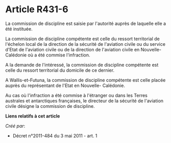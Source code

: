 # Article R431-6

La commission de discipline est saisie par l'autorité auprès de laquelle elle a été instituée. 

La commission de discipline compétente est celle du ressort territorial de l'échelon local de la direction de la sécurité de
l'aviation civile ou du service d'Etat de l'aviation civile ou de la direction de l'aviation civile en Nouvelle-Calédonie où
a été commise l'infraction. 

A la demande de l'intéressé, la commission de discipline compétente est celle du ressort territorial du domicile de ce
dernier. 

A Wallis-et-Futuna, la commission de discipline compétente est celle placée auprès du représentant de l'Etat en Nouvelle-
Calédonie. 

Au cas où l'infraction a été commise à l'étranger ou dans les Terres australes et antarctiques françaises, le directeur de la
sécurité de l'aviation civile désigne la commission de discipline.

**Liens relatifs à cet article**

_Créé par_:

  - Décret n°2011-484 du 3 mai 2011 - art. 1

